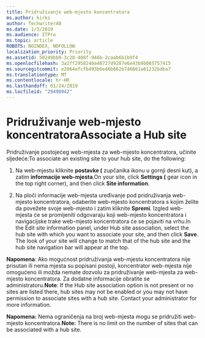 ```yaml
---
title: Pridruživanje web-mjesto koncentratora
ms.author: kirks
author: Techwriter40
ms.date: 1/3/2019
ms.audience: ITPro
ms.topic: article
ROBOTS: NOINDEX, NOFOLLOW
localization_priority: Priority
ms.assetid: 50249bb9-3c28-408f-946b-2caab6b1b9f4
ms.openlocfilehash: 3a2ff2958240a48727d9287e6e43b9b065757415
ms.sourcegitcommit: e2864efcfb493b6e46b662b746661a61232bdba7
ms.translationtype: MT
ms.contentlocale: hr-HR
ms.lasthandoff: 01/24/2019
ms.locfileid: "29498942"
---
```

# <a name="associate-a-hub-site"></a><span data-ttu-id="4334c-102">Pridruživanje web-mjesto koncentratora</span><span class="sxs-lookup"><span data-stu-id="4334c-102">Associate a Hub site</span></span>

<span data-ttu-id="4334c-103">Pridruživanje postojećeg web-mjesta za web-mjesto koncentratora, učinite sljedeće:</span><span class="sxs-lookup"><span data-stu-id="4334c-103">To associate an existing site to your hub site, do the following:</span></span>
  
1. <span data-ttu-id="4334c-104">Na web-mjestu kliknite **postavke (** zupčanika ikonu u gornji desni kut), a zatim **informacije web-mjesta**.</span><span class="sxs-lookup"><span data-stu-id="4334c-104">On your site, click **Settings (** gear icon in the top right corner), and then click **Site information**.</span></span> 
    
2. <span data-ttu-id="4334c-p101">Na ploči informacije web-mjesta uređivanje pod pridruživanja web-mjesto koncentratora, odaberite web-mjesto koncentratora s kojim želite da povežete svoje web-mjesto i zatim kliknite **Spremi**. Izgled web-mjesta će se promijeniti odgovaraju koji web-mjesto koncentratora i navigacijske trake web-mjesto koncentratora će se pojaviti na vrhu.</span><span class="sxs-lookup"><span data-stu-id="4334c-p101">In the Edit site information panel, under Hub site association, select the hub site with which you want to associate your site, and then click **Save**. The look of your site will change to match that of the hub site and the hub site navigation bar will appear at the top.</span></span> 
    
 <span data-ttu-id="4334c-p102">**Napomena**: Ako mogućnost pridruživanja web-mjestu koncentratora nije prisutan ili nema mjesta su popisani postoji, koncentrator web-mjesta nije omogućeno ili možda nemate dozvolu za pridruživanje web-mjesta za web-mjesto koncentratora. Za dodatne informacije obratite se administratoru.</span><span class="sxs-lookup"><span data-stu-id="4334c-p102">**Note**: If the Hub site association option is not present or no sites are listed there, hub sites may not be enabled or you may not have permission to associate sites with a hub site. Contact your administrator for more information.</span></span> 
  
 <span data-ttu-id="4334c-109">**Napomena:** Nema ograničenja na broj web-mjesta mogu se pridružiti web-mjesto koncentratora.</span><span class="sxs-lookup"><span data-stu-id="4334c-109">**Note:** There is no limit on the number of sites that can be associated with a hub site.</span></span> 
  

